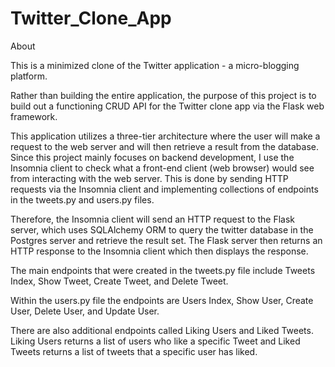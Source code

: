 # Twitter_Clone_App

About 

This is a minimized clone of the Twitter application - a micro-blogging platform.

Rather than building the entire application, the purpose of this project is to build out a functioning CRUD API for the Twitter clone app via the Flask web framework. 

This application utilizes a three-tier architecture where the user will make a request to the web server and will then retrieve a result from the database. Since this project mainly focuses on backend development, I use the Insomnia client to check what a front-end client (web browser) would see from interacting with the web server. This is done by sending HTTP requests via the Insomnia client and implementing collections of endpoints in the tweets.py and users.py files.  

Therefore, the Insomnia client will send an HTTP request to the Flask server, which uses SQLAlchemy ORM to query the twitter database in the Postgres server and retrieve the result set. The Flask server then returns an HTTP response to the Insomnia client which then displays the response.  

The main endpoints that were created in the tweets.py file include Tweets Index, Show Tweet, Create Tweet, and Delete Tweet.

Within the users.py file the endpoints are Users Index, Show User, Create User, Delete User, and Update User. 

There are also additional endpoints called Liking Users and Liked Tweets. Liking Users returns a list of users who like a specific Tweet and Liked Tweets returns a list of tweets that a specific user has liked. 

